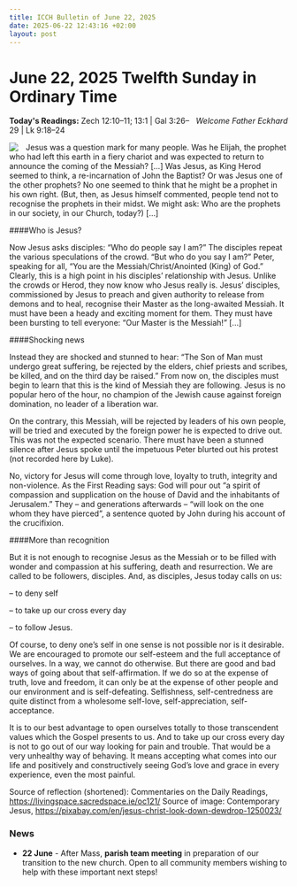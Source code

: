 ```yaml
---
title: ICCH Bulletin of June 22, 2025
date: 2025-06-22 12:43:16 +02:00
layout: post
---
```


# June 22, 2025 Twelfth Sunday in Ordinary Time
<span style="float: right"><em>Welcome Father Eckhard</em></span>
**Today's Readings:** Zech 12:10–11; 13:1 |  Gal 3:26–29 | Lk 9:18–24


<img style="float: left; margin-right: 1em;" src="https://blogger.googleusercontent.com/img/b/R29vZ2xl/AVvXsEgHFwFkRyKLj01nFGyX2kK_xM6BTqXyNxJ55mn1hjhyphenhyphenx8N1Q8pWFMEFwYjDnUHVC8e_jXietebcXTXytahZ4VSRxwsUegxDmV706lJ5adPaeB5O5omWLsSklKYCiBk0PEjgaJyjwHQY8dq9/s640/jesus-1250023_1920.jpg">

Jesus was a question mark for many people. Was he Elijah, the prophet who had left this earth in a fiery chariot and was expected to return to announce the coming of the Messiah? [...] Was Jesus, as King Herod seemed to think, a re-incarnation of John the Baptist? Or was Jesus one of the other prophets? No one seemed to think that he might be a prophet in his own right. (But, then, as Jesus himself commented, people tend not to recognise the prophets in their midst. We might ask: Who are the prophets in our society, in our Church, today?) [...] 

####Who is Jesus?

Now Jesus asks disciples: “Who do people say I am?” The disciples repeat the various speculations of the crowd. “But who do you say I am?” Peter, speaking for all, “You are the Messiah/Christ/Anointed (King) of God.” Clearly, this is a high point in his disciples’ relationship with Jesus. Unlike the crowds or Herod, they now know who Jesus really is. Jesus’ disciples, commissioned by Jesus to preach and given authority to release from demons and to heal, recognise their Master as the long-awaited Messiah. It must have been a heady and exciting moment for them. They must have been bursting to tell everyone: “Our Master is the Messiah!” [...] 

####Shocking news

Instead they are shocked and stunned to hear: “The Son of Man must undergo great suffering, be rejected by the elders, chief priests and scribes, be killed, and on the third day be raised.” From now on, the disciples must begin to learn that this is the kind of Messiah they are following. Jesus is no popular hero of the hour, no champion of the Jewish cause against foreign domination, no leader of a liberation war.

On the contrary, this Messiah, will be rejected by leaders of his own people, will be tried and executed by the foreign power he is expected to drive out. This was not the expected scenario. There must have been a stunned silence after Jesus spoke until the impetuous Peter blurted out his protest (not recorded here by Luke).

No, victory for Jesus will come through love, loyalty to truth, integrity and non-violence. As the First Reading says: God will pour out “a spirit of compassion and supplication on the house of David and the inhabitants of Jerusalem.” They – and generations afterwards – “will look on the one whom they have pierced”, a sentence quoted by John during his account of the crucifixion.

####More than recognition

But it is not enough to recognise Jesus as the Messiah or to be filled with wonder and compassion at his suffering, death and resurrection. We are called to be followers, disciples. And, as disciples, Jesus today calls on us:

– to deny self

– to take up our cross every day

– to follow Jesus.

Of course, to deny one’s self in one sense is not possible nor is it desirable. We are encouraged to promote our self-esteem and the full acceptance of ourselves. In a way, we cannot do otherwise. But there are good and bad ways of going about that self-affirmation. If we do so at the expense of truth, love and freedom, it can only be at the expense of other people and our environment and is self-defeating. Selfishness, self-centredness are quite distinct from a wholesome self-love, self-appreciation, self-acceptance.

It is to our best advantage to open ourselves totally to those transcendent values which the Gospel presents to us. And to take up our cross every day is not to go out of our way looking for pain and trouble. That would be a very unhealthy way of behaving. It means accepting what comes into our life and positively and constructively seeing God’s love and grace in every experience, even the most painful.

Source of reflection (shortened): Commentaries on the Daily Readings, https://livingspace.sacredspace.ie/oc121/
Source of image: Contemporary Jesus, https://pixabay.com/en/jesus-christ-look-down-dewdrop-1250023/

### News 

* **22 June** - After Mass, **parish team meeting** in preparation of our transition to the new church. Open to all community members wishing to help with these important next steps!
